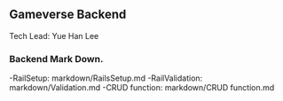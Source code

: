 ## Gameverse Backend
Tech Lead: Yue Han Lee


### Backend Mark Down.
-RailSetup: markdown/RailsSetup.md
-RailValidation: markdown/Validation.md
-CRUD function: markdown/CRUD function.md